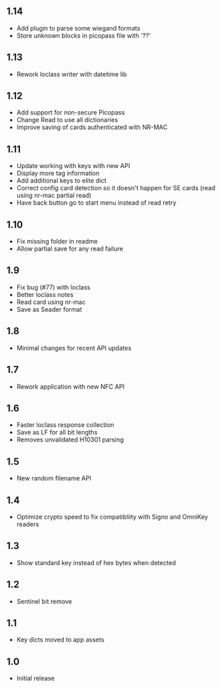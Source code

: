 ## 1.14
 - Add plugin to parse some wiegand formats
 - Store unknown blocks in picopass file with '??'
## 1.13
 - Rework loclass writer with datetime lib
## 1.12
 - Add support for non-secure Picopass
 - Change Read to use all dictionaries
 - Improve saving of cards authenticated with NR-MAC
## 1.11
 - Update working with keys with new API
 - Display more tag information
 - Add additional keys to elite dict
 - Correct config card detection so it doesn't happen for SE cards (read using nr-mac partial read)
 - Have back button go to start menu instead of read retry
## 1.10
 - Fix missing folder in readme
 - Allow partial save for any read failure
## 1.9
 - Fix bug (#77) with loclass
 - Better loclass notes
 - Read card using nr-mac
 - Save as Seader format
## 1.8
 - Minimal changes for recent API updates
## 1.7
 - Rework application with new NFC API
## 1.6
 - Faster loclass response collection
 - Save as LF for all bit lengths
 - Removes unvalidated H10301 parsing
## 1.5
 - New random filename API
## 1.4
 - Optimize crypto speed to fix compatibliity with Signo and OmniKey readers
## 1.3
 - Show standard key instead of hex bytes when detected
## 1.2
 - Sentinel bit remove
## 1.1
 - Key dicts moved to app assets 
## 1.0
 - Initial release
